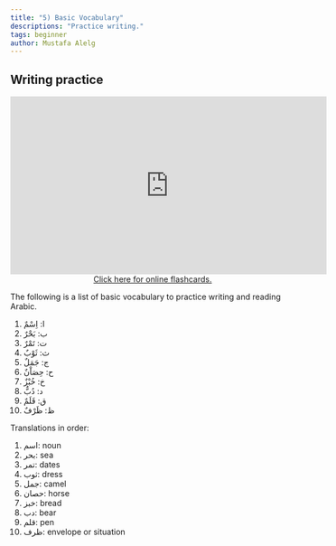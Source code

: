 ```yaml
---
title: "5) Basic Vocabulary"
descriptions: "Practice writing."
tags: beginner
author: Mustafa Alelg
---
```


## Writing practice

<iframe width="560" height="315" src="https://www.youtube.com/embed/Xiv-XWrPlMM" title="YouTube video player" frameborder="0" allow="accelerometer; autoplay; clipboard-write; encrypted-media; gyroscope; picture-in-picture" allowfullscreen></iframe>


<center>
    <a href="/basic-words-practice">Click here for online flashcards.</a>
</center>


The following is a list of basic vocabulary to practice writing and reading Arabic.

1. ا: اِسْمٌ
2. ب: بَحْرٌ
3. ت: تَمْرٌ
4. ث: ثَوْبٌ
5. ج: جَمَلٌ
6. ح: حِصَاْنٌ
7. خ: خُبْزٌ
8. د: دُبٌّ
9. ق: قَلَمٌ
9. ظ: ظَرْفٌ

Translations in order:

1. اسم: noun
2. بحر: sea
3. تمر: dates
4. ثوب: dress
5. جمل: camel
6. حصان: horse
7. خبز: bread
8. دب: bear
9. قلم: pen
9. ظرف: envelope or situation